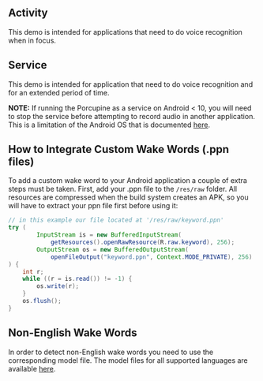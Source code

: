 ## Activity

This demo is intended for applications that need to do voice recognition when in focus.

## Service

This demo is intended for application that need to do voice recognition and for an extended period of time.

**NOTE:** If running the Porcupine as a service on Android < 10, you will need to stop the service before attempting to record audio in another application. This is a limitation of the Android OS that is documented [here](https://developer.android.com/guide/topics/media/sharing-audio-input).

## How to Integrate Custom Wake Words (.ppn files)

To add a custom wake word to your Android application a couple of extra steps must be taken. First, add your .ppn file to the `/res/raw` folder. All resources are compressed when the build system creates an APK, so you will have to extract your ppn file first before using it:

```java
// in this example our file located at '/res/raw/keyword.ppn'
try (
        InputStream is = new BufferedInputStream(
            getResources().openRawResource(R.raw.keyword), 256);
        OutputStream os = new BufferedOutputStream(
            openFileOutput("keyword.ppn", Context.MODE_PRIVATE), 256)
) {
    int r;
    while ((r = is.read()) != -1) {
        os.write(r);
    }
    os.flush();
}
```

## Non-English Wake Words

In order to detect non-English wake words you need to use the corresponding model file. The model files for all
supported languages are available [here](/lib/common).
